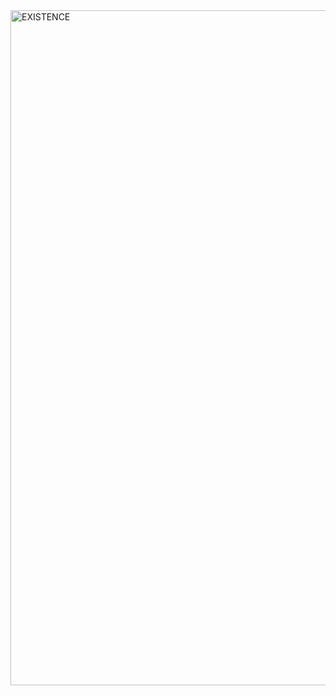 <img width="1920" height="1080" alt="EXISTENCE" src="https://github.com/user-attachments/assets/7c09e97f-5858-4ce0-82a4-8a7928b44a98" />
